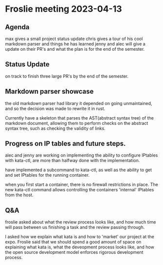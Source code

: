 # Froslie meeting 2023-04-13

## Agenda
max gives a small project status update
chris gives a tour of his cool markdown parser and things he has learned
jenny and alec will give a update on their PR's and what the plan is for the end of the semester.

## Status Update

on track to finish three large PR's by the end of the semester.

## Markdown parser showcase

the old markdown parser had library it depended on going unmaintained, and so the decision was made to rewrite it in rust.

Currently have a skeleton that parses the AST(abstract syntax tree) of the markdown document, allowing them to perform checks on the abstract syntax tree, such as checking the validity of links.

## Progress on IP tables and future steps.

alec and jenny are working on implementing the ability to configure IPtables with kata-ctl, are more than halfway done with the implementation.

have implemented a subcommand to kata-ctl, as well as the ability to get and set IPtables for the running container.

when you first start a container, there is no firewall restrictions in place. The new kata-ctl command allows controlling the containers 'internal' IPtables from the host.

## Q&A

froslie asked about what the review process looks like, and how much time will pass between us finishing a task and the review passing through.

I asked how we explain what kata is and how to 'market' our project at the expo.
Froslie said that we should spend a good amount of space on explaining what kata is, what the deveopment process looks like, and how the open source development model enforces rigorous development process.

